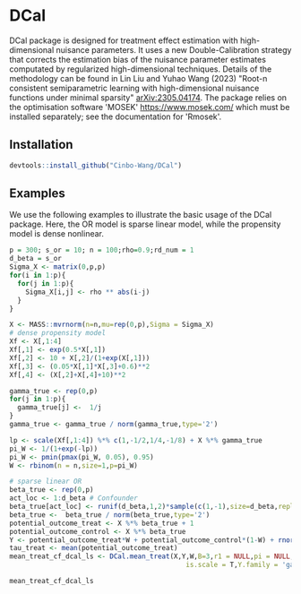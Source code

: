 # DCal
 DCal package is designed for treatment effect estimation with high-dimensional nuisance parameters. It uses a new Double-Calibration strategy that corrects the estimation bias of the nuisance parameter estimates computated by regularized high-dimensional techniques. Details of the methodology can be found in Lin Liu and Yuhao Wang (2023) "Root-n consistent semiparametric learning with high-dimensional nuisance functions under minimal sparsity" <arXiv:2305.04174>. The package relies on the optimisation software 'MOSEK' <https://www.mosek.com/> which must be installed separately; see the documentation for 'Rmosek'. 

## Installation
```R
devtools::install_github("Cinbo-Wang/DCal")
```

## Examples
We use the following examples to illustrate the basic usage of the DCal package. Here, the OR model is sparse linear model, while the propensity model is dense nonlinear.

```R
p = 300; s_or = 10; n = 100;rho=0.9;rd_num = 1
d_beta = s_or
Sigma_X <- matrix(0,p,p)
for(i in 1:p){
  for(j in 1:p){
    Sigma_X[i,j] <- rho ** abs(i-j)
  }
}

X <- MASS::mvrnorm(n=n,mu=rep(0,p),Sigma = Sigma_X)
# dense propensity model
Xf <- X[,1:4]
Xf[,1] <- exp(0.5*X[,1])
Xf[,2] <- 10 + X[,2]/(1+exp(X[,1]))
Xf[,3] <- (0.05*X[,1]*X[,3]+0.6)**2
Xf[,4] <- (X[,2]+X[,4]+10)**2

gamma_true <- rep(0,p)
for(j in 1:p){
  gamma_true[j] <-  1/j
}
gamma_true <- gamma_true / norm(gamma_true,type='2')

lp <- scale(Xf[,1:4]) %*% c(1,-1/2,1/4,-1/8) + X %*% gamma_true
pi_W <- 1/(1+exp(-lp))
pi_W <- pmin(pmax(pi_W, 0.05), 0.95)
W <- rbinom(n = n,size=1,p=pi_W)

# sparse linear OR
beta_true <- rep(0,p)
act_loc <- 1:d_beta # Confounder
beta_true[act_loc] <- runif(d_beta,1,2)*sample(c(1,-1),size=d_beta,replace = T)
beta_true <-  beta_true / norm(beta_true,type='2')
potential_outcome_treat <- X %*% beta_true + 1
potential_outcome_control <- X %*% beta_true
Y <- potential_outcome_treat*W + potential_outcome_control*(1-W) + rnorm(n,0,1)
tau_treat <- mean(potential_outcome_treat)
mean_treat_cf_dcal_ls <- DCal.mean_treat(X,Y,W,B=3,r1 = NULL,pi = NULL,
                                            is.scale = T,Y.family = 'gaussian',alpha = 0.9, is.parallel=F,core_num=3)

mean_treat_cf_dcal_ls

```